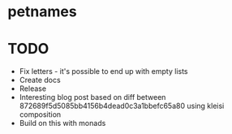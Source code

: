 # petnames

# TODO
* Fix letters - it's possible to end up with empty lists
* Create docs
* Release
* Interesting blog post based on diff between 872689f5d5085bb4156b4dead0c3a1bbefc65a80
  using kleisi composition
* Build on this with monads

